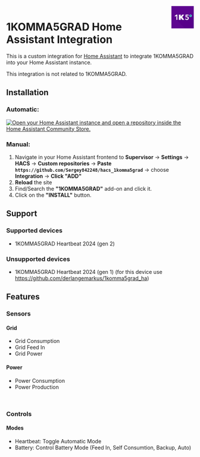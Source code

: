 <img src="https://raw.githubusercontent.com/BirknerAlex/hacs_1komma5grad/main/images/icon.png" alt="1KOMMA5GRAD Logo" title="1KOMMA5GRAD Home Assistant Integration" align="right" height="60" />

# 1KOMMA5GRAD Home Assistant Integration

This is a custom integration for [Home Assistant](https://www.home-assistant.io/) to integrate 1KOMMA5GRAD 
into your Home Assistant instance.

This integration is not related to 1KOMMA5GRAD.



## Installation

### Automatic:
[![Open your Home Assistant instance and open a repository inside the Home Assistant Community Store.](https://my.home-assistant.io/badges/hacs_repository.svg)](https://my.home-assistant.io/redirect/hacs_repository/?owner=Sergey842248&repository=hacs_1komma5grad)

### Manual:
1. Navigate in your Home Assistant frontend to **Supervisor** -> **Settings** -> **HACS** -> **Custom repositories** -> **Paste ```https://github.com/Sergey842248/hacs_1komma5grad```** -> choose **Integration** -> **Click "ADD"**
3. **Reload** the site
4. Find/Search the **"1KOMMA5GRAD"** add-on and click it.
5. Click on the **"INSTALL"** button.


## Support
### Supported devices
- 1KOMMA5GRAD Heartbeat 2024 (gen 2)
  
### Unsupported devices
- 1KOMMA5GRAD Heartbeat 2024 (gen 1) (for this device use https://github.com/derlangemarkus/1komma5grad_ha) 



## Features

### Sensors
#### Grid 
- Grid Consumption
- Grid Feed In
- Grid Power

#### Power
- Power Consumption
- Power Production
</br>

### Controls
#### Modes
- Heartbeat: Toggle Automatic Mode
- Battery: Control Battery Mode (Feed In, Self Consumtion, Backup, Auto)
